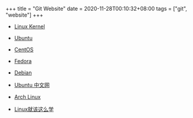 +++
title = "Git Website"
date = 2020-11-28T00:10:32+08:00
tags = ["git", "website"]
+++

* [Linux Kernel](https://www.kernel.org/)
* [Ubuntu](https://ubuntu.com/)
* [CentOS](https://www.centos.org/)
* [Fedora](https://getfedora.org/)
* [Debian](https://www.debian.org/)
* [Ubuntu 中文网](https://cn.ubuntu.com/)
* [Arch Linux](https://www.archlinux.org/)


* [Linux就该这么学](https://www.linuxprobe.com/)

